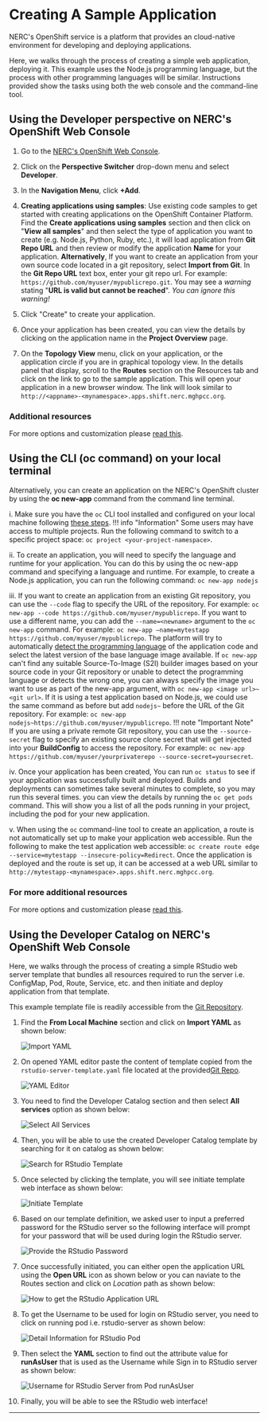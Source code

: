 # Creating A Sample Application

NERC's OpenShift service is a platform that provides an cloud-native environment
for developing and deploying applications.

Here, we walks through the process of creating a simple web application,
deploying it. This example uses the Node.js programming language, but the process
with other programming languages will be similar. Instructions provided show the
tasks using both the web console and the command-line tool.

## Using the Developer perspective on NERC's OpenShift Web Console

1. Go to the [NERC's OpenShift Web Console](https://shift.nerc.mghpcc.org).

2. Click on the **Perspective Switcher** drop-down menu and select **Developer**.

3. In the **Navigation Menu**, click **+Add**.

4. **Creating applications using samples**: Use existing code samples to get started
with creating applications on the OpenShift Container Platform. Find the
**Create applications using samples** section and then click on "**View all samples**"
and then select the type of application you want to create (e.g. Node.js, Python,
Ruby, etc.), it will load application from **Git Repo URL** and then review or
modify the application **Name** for your application.
**Alternatively**, If you want to create an application from your own source code
located in a git repository, select **Import from Git**. In the **Git Repo URL**
text box, enter your git repo url. For example: `https://github.com/myuser/mypublicrepo.git`.
You may see a *warning* stating "**URL is valid but cannot be reached**". *You can
ignore this warning!*

5. Click "Create" to create your application.

6. Once your application has been created, you can view the details by clicking
on the application name in the **Project Overview** page.

7. On the **Topology View** menu, click on your application, or the application
circle if you are in graphical topology view. In the details panel that display,
scroll to the **Routes** section on the Resources tab and click on the link to
go to the sample application. This will open your application in a new browser
window. The link will look similar to `http://<appname>-<mynamespace>.apps.shift.nerc.mghpcc.org`.

### Additional resources

For more options and customization please [read this](https://docs.openshift.com/container-platform/4.10/applications/creating_applications/odc-creating-applications-using-developer-perspective.html).

## Using the CLI (oc command) on your local terminal

Alternatively, you can create an application on the NERC's OpenShift cluster by
using the **oc new-app** command from the command line terminal.

i. Make sure you have the `oc` CLI tool installed and configured on your local
machine following [these steps](../logging-in/install-the-openshift-cli/#first-time-usage).
!!! info "Information"
    Some users may have access to multiple projects. Run the following command to
    switch to a specific project space: `oc project <your-project-namespace>`.

ii. To create an application, you will need to specify the language and runtime
for your application. You can do this by using the oc new-app command and specifying
a language and runtime. For example, to create a Node.js application, you can run
the following command:
`oc new-app nodejs`

iii. If you want to create an application from an existing Git repository, you can
use the `--code` flag to specify the URL of the repository. For example:
`oc new-app --code https://github.com/myuser/mypublicrepo`. If you want to use a
different name, you can add the `--name=<newname>` argument to the `oc new-app` command.
For example: `oc new-app –name=mytestapp https://github.com/myuser/mypublicrepo`.
The platform will try to automatically [detect the programming language](https://docs.openshift.com/container-platform/4.10/applications/creating_applications/creating-applications-using-cli.html#language-detection)
of the application code and select the latest version of the base language image
available. If `oc new-app` can't find any suitable Source-To-Image (S2I) builder
images based on your source code in your Git repository or unable to detect the programming
language or detects the wrong one, you can always specify the image you want to use
as part of the new-app argument, with `oc new-app <image url>~<git url>`. If it is
using a test application based on Node.js, we could use the same command as before
but add `nodejs~` before the URL of the Git repository.
For example: `oc new-app nodejs~https://github.com/myuser/mypublicrepo`.
!!! note "Important Note"
    If you are using a private remote Git repository, you can use the
    `--source-secret` flag to specify an existing source clone secret that
    will get injected into your **BuildConfig** to access the repository.
    For example: `oc new-app https://github.com/myuser/yourprivaterepo --source-secret=yoursecret`.

iv. Once your application has been created, You can run `oc status` to see if your
application was successfully built and deployed. Builds and deployments can sometimes
take several minutes to complete, so you may run this several times. you can view
the details by running the `oc get pods` command. This will show you a list of all
the pods running in your project, including the pod for your new application.

v. When using the `oc` command-line tool to create an application, a route is not
automatically set up to make your application web accessible. Run the following
to make the test application web accessible:
`oc create route edge --service=mytestapp --insecure-policy=Redirect`.
Once the application is deployed and the route is set up, it can be accessed at
a web URL similar to `http://mytestapp-<mynamespace>.apps.shift.nerc.mghpcc.org`.

### For more additional resources

For more options and customization please [read this](https://docs.openshift.com/container-platform/4.10/applications/creating_applications/creating-applications-using-cli.html).

## Using the Developer Catalog on NERC's OpenShift Web Console

Here, we walks through the process of creating a simple RStudio web server template
that bundles all resources required to run the server i.e. ConfigMap, Pod, Route,
Service, etc. and then initiate and deploy application from that template.

This example template file is readily accessible from the
[Git Repository](https://github.com/nerc-project/rstudio-testapp).

1. Find the **From Local Machine** section and click on **Import YAML** as shown
below:

    ![Import YAML](images/import-yaml.png)

2. On opened YAML editor paste the content of template copied from the
`rstudio-server-template.yaml` file located at the provided[Git Repo](https://github.com/nerc-project/rstudio-testapp/blob/main/rstudio-server-template.yaml).

    ![YAML Editor](images/import-yaml-content.png)

3. You need to find the Developer Catalog section and then select **All services**
option as shown below:

    ![Select All Services](images/select-service-catalog.png)

4. Then, you will be able to use the created Developer Catalog template by searching
for it on catalog as shown below:

    ![Search for RStudio Template](images/search-developer-catalog.png)

5. Once selected by clicking the template, you will see initiate template web interface
as shown below:

    ![Initiate Template](images/initiate-template.png)

6. Based on our template definition, we asked user to input a preferred password
for the RStudio server so the following interface will prompt for your password that
will be used during login the RStudio server.

    ![Provide the RStudio Password](images/provide-password.png)

7. Once successfully initiated, you can either open the application URL using the
**Open URL** icon as shown below or you can naviate to the Routes section and
click on *Location* path as shown below:

    ![How to get the RStudio Application URL](images/rstudio-server-app-url.png)

8. To get the Username to be used for login on RStudio server, you need to click
on running pod i.e. rstudio-server as shown below:

    ![Detail Information for RStudio Pod](images/rstudio-pod-info.png)

9. Then select the **YAML** section to find out the attribute value for **runAsUser**
that is used as the Username while Sign in to RStudio server as shown below:

    ![Username for RStudio Server from Pod runAsUser](images/rstudio-server-user-info.png)

10. Finally, you will be able to see the RStudio web interface!

---
